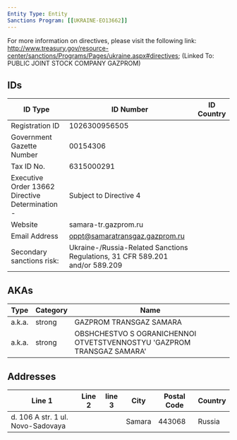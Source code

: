 ```yaml
---
Entity Type: Entity
Sanctions Program: [[UKRAINE-EO13662]]
---
```

For more information on directives, please visit the following link: http://www.treasury.gov/resource-center/sanctions/Programs/Pages/ukraine.aspx#directives; (Linked To: PUBLIC JOINT STOCK COMPANY GAZPROM)

## IDs
| ID Type | ID Number | ID Country |
|---------|-----------|------------|
| Registration ID | 1026300956505 |  |
| Government Gazette Number | 00154306 |  |
| Tax ID No. | 6315000291 |  |
| Executive Order 13662 Directive Determination - | Subject to Directive 4 |  |
| Website | samara-tr.gazprom.ru |  |
| Email Address | oppt@samaratransgaz.gazprom.ru |  |
| Secondary sanctions risk: | Ukraine-/Russia-Related Sanctions Regulations, 31 CFR 589.201 and/or 589.209 |  |


## AKAs
| Type | Category | Name      | 
|------|----------|-----------|
| a.k.a. | strong | GAZPROM TRANSGAZ SAMARA |
| a.k.a. | strong | OBSHCHESTVO S OGRANICHENNOI OTVETSTVENNOSTYU 'GAZPROM TRANSGAZ SAMARA' |


## Addresses
| Line 1 | Line 2 | line 3 | City | Postal Code| Country | 
|--------|--------|--------|------|------------|---------|
| d. 106 A str. 1 ul. Novo-Sadovaya |  |  | Samara | 443068 | Russia |

